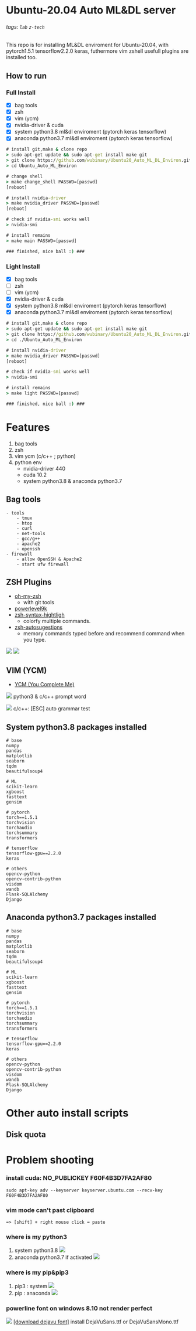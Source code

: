 # Ubuntu-20.04 Auto ML&DL server 
###### tags: `lab` `z-tech`

This repo is for installing ML&DL enviroment for Ubuntu-20.04, with pytorch1.5.1 tensorflow2.2.0 keras, futhermore vim zshell usefull plugins are installed too.

## How to run
### Full Install
- [x] bag tools
- [x] zsh
- [x] vim (ycm)
- [x] nvidia-driver & cuda
- [x] system python3.8 ml&dl enviroment (pytorch keras tensorflow)
- [x] anaconda python3.7 ml&dl enviroment (pytorch keras tensorflow)
```cmd
# install git,make & clone repo
> sudo apt-get update && sudo apt-get install make git
> git clone https://github.com/wubinary/Ubuntu20_Auto_ML_DL_Environ.git
> cd Ubuntu_Auto_ML_Environ

# change shell
> make change_shell PASSWD=[passwd]
[reboot]

# install nvidia-driver
> make nvidia_driver PASSWD=[passwd]
[reboot]

# check if nvidia-smi works well
> nvidia-smi

# install remains
> make main PASSWD=[passwd]  

### finished, nice ball :) ###
``` 
### Light Install
- [x] bag tools
- [ ] zsh
- [ ] vim (ycm)
- [x] nvidia-driver & cuda
- [x] system python3.8 ml&dl enviroment (pytorch keras tensorflow)
- [x] anaconda python3.7 ml&dl enviroment (pytorch keras tensorflow)
```cmd
# install git,make & clone repo
> sudo apt-get update && sudo apt-get install make git
> git clone https://github.com/wubinary/Ubuntu20_Auto_ML_DL_Environ.git
> cd ./Ubuntu_Auto_ML_Environ

# install nvidia-driver
> make nvidia_driver PASSWD=[passwd]
[reboot]

# check if nvidia-smi works well
> nvidia-smi

# install remains
> make light PASSWD=[passwd]  

### finished, nice ball :) ###
```

# Features
1. bag tools
2. zsh
3. vim ycm (c/c++ ; python)
4. python env
    - nvidia-driver 440
    - cuda 10.2
    - system python3.8 & anaconda python3.7
## Bag tools
```
- tools
    - tmux 
    - htop
    - curl
    - net-tools
    - gcc/g++
    - apache2
    - openssh
- firewall
    - allow OpenSSH & Apache2
    - start ufw firewall
```

## ZSH Plugins
* [oh-my-zsh](https://)
    - with git tools
* [powerlevel9k](https://github.com/Powerlevel9k/powerlevel9k)
* [zsh-syntax-hightligh](https://github.com/zsh-users/zsh-syntax-highlighting)
    - colorfy multiple commands.
* [zsh-autosugestions](https://github.com/zsh-users/zsh-autosuggestions)
    - memory commands typed before and recommend command when you type.
    
![](https://i.imgur.com/CiznVLZ.png)
![](https://i.imgur.com/EqMaLl0.gif)


## VIM (YCM)
* [YCM (You Complete Me)](https://github.com/ycm-core/YouCompleteMe)

![](https://i.imgur.com/3eq2Nnu.gif)
python3 & c/c++ prompt word

![](https://i.imgur.com/A077MSN.gif)
c/c++: [ESC] auto grammar test

## System python3.8 packages installed
```=
# base
numpy
pandas
matplotlib
seaborn
tqdm
beautifulsoup4

# ML
scikit-learn
xgboost
fasttext
gensim

# pytorch
torch==1.5.1
torchvision
torchaudio
torchsummary
transformers

# tensorflow
tensorflow-gpu==2.2.0
keras

# others
opencv-python
opencv-contrib-python
visdom
wandb
Flask-SQLAlchemy
Django
```
## Anaconda python3.7 packages installed
```=
# base
numpy
pandas
matplotlib
seaborn
tqdm
beautifulsoup4

# ML
scikit-learn
xgboost
fasttext
gensim

# pytorch
torch==1.5.1
torchvision
torchaudio
torchsummary
transformers

# tensorflow
tensorflow-gpu==2.2.0
keras

# others
opencv-python
opencv-contrib-python
visdom
wandb
Flask-SQLAlchemy
Django
```

# Other auto install scripts
## Disk quota

# Problem shooting
### install cuda: NO_PUBLICKEY F60F4B3D7FA2AF80
```=
sudo apt-key adv --keyserver keyserver.ubuntu.com --recv-key F60F4B3D7FA2AF80
```
### vim mode can't past clipboard
```=
=> [shift] + right mouse click = paste
```
### where is my python3
1. system python3.8
![](https://i.imgur.com/V4KocVp.png)
2. anaconda python3.7 if activated
![](https://i.imgur.com/SSYvZ8K.png)
### where is my pip&pip3
1. pip3 : system 
![](https://i.imgur.com/FrwFe90.png)
2. pip : anaconda
![](https://i.imgur.com/AyrHnuM.png)

### powerline font on windows 8.10 not render perfect
![](https://i.imgur.com/WcaX5Ik.png)
[[download dejavu font]](https://dejavu-fonts.github.io/Download.html)
install DejaVuSans.ttf or DejaVuSansMono.ttf



